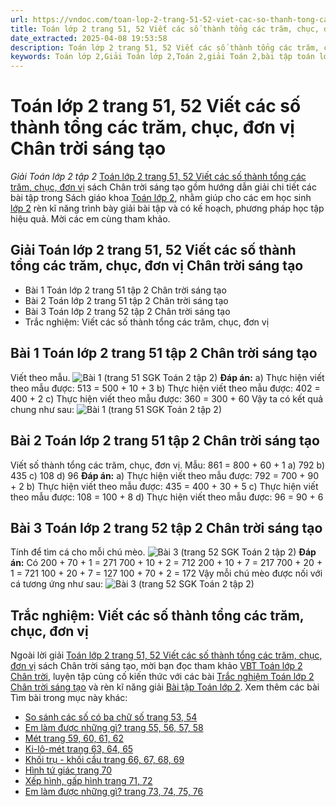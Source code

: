 ```yaml
---
url: https://vndoc.com/toan-lop-2-trang-51-52-viet-cac-so-thanh-tong-cac-tram-chuc-don-vi-chan-troi-sang-tao-257707
title: Toán lớp 2 trang 51, 52 Viết các số thành tổng các trăm, chục, đơn vị Chân trời sáng tạo - Giải Toán lớp 2 tập 2 - VnDoc.com
date_extracted: 2025-04-08 19:53:58
description: Toán lớp 2 trang 51, 52 Viết các số thành tổng các trăm, chục, đơn vị Chân trời sáng tạo được VnDoc biên soạn chi tiết kèm lời giải hỗ trợ các em học tốt các phương pháp làm Toán 2 thêm hiệu quả.
keywords: Toán lớp 2,Giải Toán lớp 2,Toán 2,giải Toán 2,bài tập toán lớp 2,toan lop 2,toán lớp 2 tập 2,toán 2 tập 2,học toán lớp 2,toán lớp 2 sách Chân trời,toán lớp 2 chân trời sáng tạo,Sách giáo khoa lớp 2 Chân trời sáng tạo,Toán lớp 2 trang 51 chân trời sáng tạo,Toán lớp 2 trang 52 chân trời sáng tạo tập 2,Toán lớp 2 trang 51 tập 2,Giải Toán lớp 2 Tập 2 trang 51 52 Viết các số thành tổng các trăm chục đơn vị
---
```


# Toán lớp 2 trang 51, 52 Viết các số thành tổng các trăm, chục, đơn vị Chân trời sáng tạo
 _Giải Toán lớp 2 tập 2_
[Toán lớp 2 trang 51, 52 Viết các số thành tổng các trăm, chục, đơn vị](<https://vndoc.com/toan-lop-2-trang-51-52-viet-cac-so-thanh-tong-cac-tram-chuc-don-vi-chan-troi-sang-tao-257707>) sách Chân trời sáng tạo gồm hướng dẫn giải chi tiết các bài tập trong Sách giáo khoa [Toán lớp 2](<https://vndoc.com/toan-lop2> "Toán lớp 2"), nhằm giúp cho các em học sinh [lớp 2](<https://vndoc.com/tai-lieu-hoc-tap-lop2>) rèn kĩ năng trình bày giải bài tập và có kế hoạch, phương pháp học tập hiệu quả. Mời các em cùng tham khảo.
## **Giải Toán lớp 2 trang 51, 52 Viết các số thành tổng các trăm, chục, đơn vị Chân trời sáng tạo**
  * Bài 1 Toán lớp 2 trang 51 tập 2 Chân trời sáng tạo
  * Bài 2 Toán lớp 2 trang 51 tập 2 Chân trời sáng tạo
  * Bài 3 Toán lớp 2 trang 52 tập 2 Chân trời sáng tạo
  * Trắc nghiệm: Viết các số thành tổng các trăm, chục, đơn vị

## Bài 1 Toán lớp 2 trang 51 tập 2 Chân trời sáng tạo
Viết theo mẫu.
![Bài 1 \(trang 51 SGK Toán 2 tập 2\)](https://i.vdoc.vn/data/image/2022/02/28/toan-lop-2-trang-51-52-1.jpg)
**Đáp án:**
a\) Thực hiện viết theo mẫu được: 513 = 500 + 10 + 3
b\) Thực hiện viết theo mẫu được: 402 = 400 + 2
c\) Thực hiện viết theo mẫu được: 360 = 300 + 60
Vậy ta có kết quả chung như sau:
![Bài 1 \(trang 51 SGK Toán 2 tập 2\)](https://i.vdoc.vn/data/image/2022/02/28/toan-lop-2-trang-51-52-2.jpg)
## Bài 2 Toán lớp 2 trang 51 tập 2 Chân trời sáng tạo
Viết số thành tổng các trăm, chục, đơn vị.
Mẫu: 861 = 800 + 60 + 1
a\) 792
b\) 435
c\) 108
d\) 96
**Đáp án:**
a\) Thực hiện viết theo mẫu được: 792 = 700 + 90 + 2
b\) Thực hiện viết theo mẫu được: 435 = 400 + 30 + 5
c\) Thực hiện viết theo mẫu được: 108 = 100 + 8
d\) Thực hiện viết theo mẫu được: 96 = 90 + 6
## Bài 3 Toán lớp 2 trang 52 tập 2 Chân trời sáng tạo
Tính để tìm cá cho mỗi chú mèo.
![Bài 3 \(trang 52 SGK Toán 2 tập 2\)](https://i.vdoc.vn/data/image/2022/02/28/viet-cac-so-thanh-tong-cac-tram-chuc-don-vi-trang-51-52-2.png)
**Đáp án:**
Có 200 + 70 + 1 = 271
700 + 10 + 2 = 712
200 + 10 + 7 = 217
700 + 20 + 1 = 721
100 + 20 + 7 = 127
100 + 70 + 2 = 172
Vậy mỗi chú mèo được nối với cá tương ứng như sau:
![Bài 3 \(trang 52 SGK Toán 2 tập 2\)](https://i.vdoc.vn/data/image/2022/02/28/viet-cac-so-thanh-tong-cac-tram-chuc-don-vi-trang-51-52-3.png)
## Trắc nghiệm: Viết các số thành tổng các trăm, chục, đơn vị
Ngoài lời giải [Toán lớp 2 trang 51, 52 Viết các số thành tổng các trăm, chục, đơn vị](<https://vndoc.com/toan-lop-2-trang-51-52-viet-cac-so-thanh-tong-cac-tram-chuc-don-vi-chan-troi-sang-tao-257707>) sách Chân trời sáng tạo, mời bạn đọc tham khảo [VBT Toán lớp 2 Chân trời](<https://vndoc.com/vo-bai-tap-toan-lop-2-chan-troi-sang-tao> "VBT Toán lớp 2 Chân trời"), luyện tập củng cố kiến thức với các bài [Trắc nghiệm Toán lớp 2 Chân trời sáng tạo](<https://vndoc.com/trac-nghiem-toan-lop-2-chan-troi-sang-tao> "Trắc nghiệm Toán lớp 2 Chân trời sáng tạo") và rèn kĩ năng giải [Bài tập Toán lớp 2](<https://vndoc.com/bai-tap-toan-lop2> "Bài tập Toán lớp 2").
Xem thêm các bài Tìm bài trong mục này khác:
  * [So sánh các số có ba chữ số trang 53, 54](</toan-lop-2-trang-53-54-so-sanh-cac-so-co-ba-chu-so-chan-troi-sang-tao-257712>)
  * [Em làm được những gì? trang 55, 56, 57, 58](</toan-lop-2-trang-55-56-57-58-em-lam-duoc-nhung-gi-265845>)
  * [Mét trang 59, 60, 61, 62](</toan-lop-2-trang-59-60-61-62-met-265869>)
  * [Ki-lô-mét trang 63, 64, 65](</toan-lop-2-trang-63-64-65-ki-lo-met-265911>)
  * [Khối trụ - khối cầu trang 66, 67, 68, 69](</toan-lop-2-trang-66-67-68-69-khoi-tru-khoi-cau-265919>)
  * [Hình tứ giác trang 70](</toan-lop-2-trang-70-hinh-tu-giac-266318>)
  * [Xếp hình, gấp hình trang 71, 72](</toan-lop-2-trang-71-72-xep-hinh-gap-hinh-266321>)
  * [Em làm được những gì? trang 73, 74, 75, 76](</toan-lop-2-trang-73-74-75-76-em-lam-duoc-nhung-gi-266324>)

